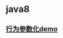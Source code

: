 # java8
## [行为参数化demo](https://github.com/Mrtanglei/java8/tree/master/src/main/java/com/lei/tang/java8/orange)
